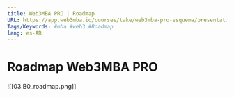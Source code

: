 ```yaml
---
title: Web3MBA PRO | Roadmap
URL: https://app.web3mba.io/courses/take/web3mba-pro-esquema/presentations/39284275-web3mba-pro-roadmap
Tags/Keywords: #mba #web3 #Roadmap
lang: es-AR
---
```

# Roadmap Web3MBA PRO
![[03.B0_roadmap.png]]